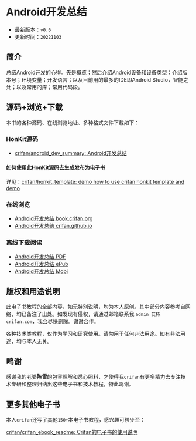 # Android开发总结

* 最新版本：`v0.6`
* 更新时间：`20221103`

## 简介

总结Android开发的心得。先是概览；然后介绍Android设备和设备类型；介绍版本号；环境变量；开发语言；以及目前用的最多的IDE即Android Studio，智能之处；以及常用的库；常用代码段。

## 源码+浏览+下载

本书的各种源码、在线浏览地址、多种格式文件下载如下：

### HonKit源码

* [crifan/android_dev_summary: Android开发总结](https://github.com/crifan/android_dev_summary)

#### 如何使用此HonKit源码去生成发布为电子书

详见：[crifan/honkit_template: demo how to use crifan honkit template and demo](https://github.com/crifan/honkit_template)

### 在线浏览

* [Android开发总结 book.crifan.org](https://book.crifan.org/books/android_dev_summary/website)
* [Android开发总结 crifan.github.io](https://crifan.github.io/android_dev_summary/website)

### 离线下载阅读

* [Android开发总结 PDF](https://book.crifan.org/books/android_dev_summary/pdf/android_dev_summary.pdf)
* [Android开发总结 ePub](https://book.crifan.org/books/android_dev_summary/epub/android_dev_summary.epub)
* [Android开发总结 Mobi](https://book.crifan.org/books/android_dev_summary/mobi/android_dev_summary.mobi)

## 版权和用途说明

此电子书教程的全部内容，如无特别说明，均为本人原创。其中部分内容参考自网络，均已备注了出处。如发现有侵权，请通过邮箱联系我 `admin 艾特 crifan.com`，我会尽快删除。谢谢合作。

各种技术类教程，仅作为学习和研究使用。请勿用于任何非法用途。如有非法用途，均与本人无关。

## 鸣谢

感谢我的老婆**陈雪**的包容理解和悉心照料，才使得我`crifan`有更多精力去专注技术专研和整理归纳出这些电子书和技术教程，特此鸣谢。

## 更多其他电子书

本人`crifan`还写了其他`150+`本电子书教程，感兴趣可移步至：

[crifan/crifan_ebook_readme: Crifan的电子书的使用说明](https://github.com/crifan/crifan_ebook_readme)
